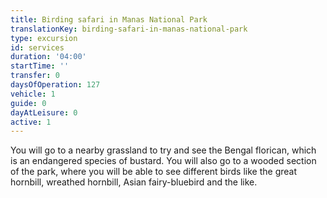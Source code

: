 ```yaml
---
title: Birding safari in Manas National Park
translationKey: birding-safari-in-manas-national-park
type: excursion
id: services
duration: '04:00'
startTime: ''
transfer: 0
daysOfOperation: 127
vehicle: 1
guide: 0
dayAtLeisure: 0
active: 1
---
```

You will go to a nearby grassland to try and see the Bengal florican, which is an endangered species of bustard. You will also go to a wooded section of the park, where you will be able to see different birds like the great hornbill, wreathed hornbill, Asian fairy-bluebird and the like.